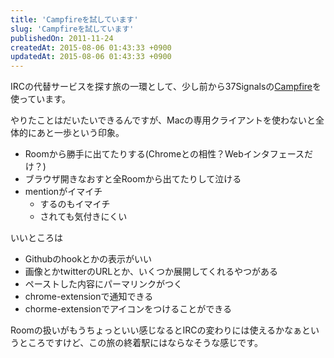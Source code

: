 ```yaml
---
title: 'Campfireを試しています'
slug: 'Campfireを試しています'
publishedOn: 2011-11-24
createdAt: 2015-08-06 01:43:33 +0900
updatedAt: 2015-08-06 01:43:33 +0900
---
```

IRCの代替サービスを探す旅の一環として、少し前から37Signalsの[Campfire](https://campfirenow.com/)を使っています。

やりたことはだいたいできるんですが、Macの専用クライアントを使わないと全体的にあと一歩という印象。

- Roomから勝手に出てたりする(Chromeとの相性？Webインタフェースだけ？)
- ブラウザ開きなおすと全Roomから出てたりして泣ける
- mentionがイマイチ
  - するのもイマイチ
  - されても気付きにくい

いいところは

- Githubのhookとかの表示がいい
- 画像とかtwitterのURLとか、いくつか展開してくれるやつがある
- ペーストした内容にパーマリンクがつく
- chrome-extensionで通知できる
- chorme-extensionでアイコンをつけることができる

Roomの扱いがもうちょっといい感じなるとIRCの変わりには使えるかなぁというところですけど、この旅の終着駅にはならなそうな感じです。
